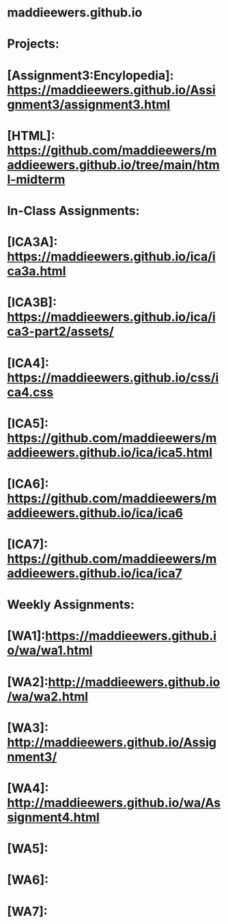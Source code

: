 # maddieewers.github.io

# Projects:
# [Assignment3:Encylopedia]: https://maddieewers.github.io/Assignment3/assignment3.html
# [HTML]: https://github.com/maddieewers/maddieewers.github.io/tree/main/html-midterm
# In-Class Assignments:
# [ICA3A]: https://maddieewers.github.io/ica/ica3a.html
# [ICA3B]: https://maddieewers.github.io/ica/ica3-part2/assets/
# [ICA4]: https://maddieewers.github.io/css/ica4.css
# [ICA5]: https://github.com/maddieewers/maddieewers.github.io/ica/ica5.html
# [ICA6]: https://github.com/maddieewers/maddieewers.github.io/ica/ica6
# [ICA7]: https://github.com/maddieewers/maddieewers.github.io/ica/ica7
# Weekly Assignments:
# [WA1]:https://maddieewers.github.io/wa/wa1.html
# [WA2]:http://maddieewers.github.io/wa/wa2.html
# [WA3]: http://maddieewers.github.io/Assignment3/
# [WA4]: http://maddieewers.github.io/wa/Assignment4.html
# [WA5]:
# [WA6]:
# [WA7]: 